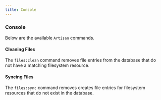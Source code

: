 ```yaml
---
title: Console
---
```


### Console

Below are the available `Artisan` commands. 


#### Cleaning Files

The `files:clean` command removes file entries from the database that do not have a matching filesystem resource.

#### Syncing Files

The `files:sync` command removes creates file entries for filesystem resources that do not exist in the database.
